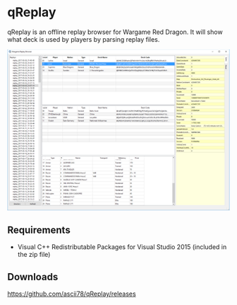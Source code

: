 qReplay
=====

qReplay is an offline replay browser for Wargame Red Dragon. It will show what deck is used by players by parsing replay files.


![qReplay](img/screenshot.png)

Requirements
-----
 -  Visual C++ Redistributable Packages for Visual Studio 2015 (included in the zip file)

Downloads
-----

https://github.com/ascii78/qReplay/releases